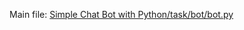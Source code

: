 Main file: [Simple Chat Bot with Python/task/bot/bot.py](https://github.com/grapte/Hyperskill-Simple.Chat.Bot.with.Python/blob/main/Simple%20Chat%20Bot%20with%20Python/task/bot/bot.py)
